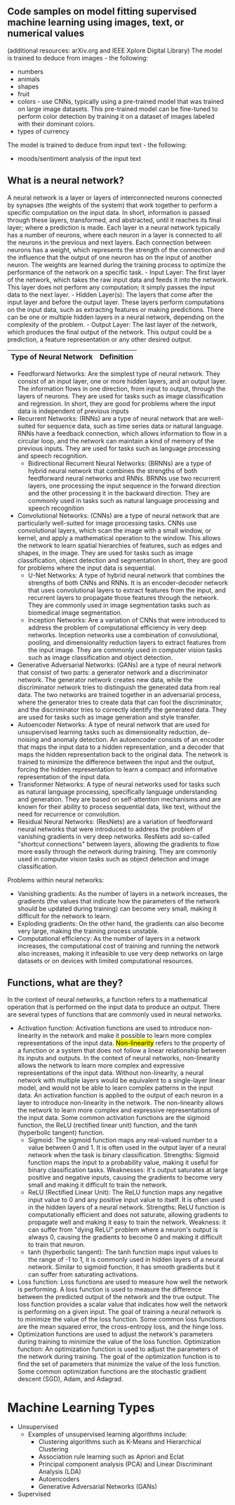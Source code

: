 Code samples on model fitting supervised machine learning using images, text, or numerical values
------------------
(additional resources:  arXiv.org and IEEE Xplore Digital Library)
The model is trained to deduce from images - the following:

- numbers
- animals
- shapes
- fruit
- colors - use CNNs, typically using a pre-trained model that was trained on large image datasets. This pre-trained
  model can be fine-tuned to perform color detection by training it on a dataset of images labeled with their dominant
  colors.
- types of currency

The model is trained to deduce from input text - the following:

- moods/sentiment analysis of the input text

## What is a neural network?
A neural network is a layer or layers of interconnected neurons connected by synapses (the weights of the system) that work together to perform a specific computation on the input data. In
  short, information is passed through these layers, transformed, and abstracted, until it reaches its final layer;
  where a prediction is made. Each layer in a neural network typically has a number of neurons, where each neuron in a
  layer is connected to all the neurons in the previous and next layers. Each connection between neurons has a weight,
  which represents the strength of the connection and the influence that the output of one neuron has on the input of
  another neuron. The weights are learned during the training process to optimize the performance of the network on a
  specific task.
    - Input Layer: The first layer of the network, which takes the raw input data and feeds it into the network. This
      layer does not perform any computation; it simply passes the input data to the next layer.
    - Hidden Layer(s): The layers that come after the input layer and before the output layer. These layers perform
      computations on the input data, such as extracting features or making predictions. There can be one or multiple
      hidden layers in a neural network, depending on the complexity of the problem.
    - Output Layer:  The last layer of the network, which produces the final output of the network. This output could be
      a prediction, a feature representation or any other desired output.

| Type of Neural Network | Definition |
|------------------------|------------|
-  Feedforward Networks: Are the simplest type of neural network. They consist of an input layer, one or more hidden
  layers, and an output layer. The information flows in one direction, from input to output, through the layers of
  neurons. They are used for tasks such as image classification and regression. In short, they are good for problems
  where the input data is independent of previous inputs
- Recurrent Networks:  (RNNs) are a type of neural network that are well-suited for sequence data, such as time series
  data or natural language. RNNs have a feedback connection, which allows information to flow in a circular loop, and
  the network can maintain a kind of memory of the previous inputs. They are used for tasks such as language processing
  and speech recognition.
    - Bidirectional Recurrent Neural Networks: (BRNNs) are a type of hybrid neural network that combines the strengths
      of both feedforward neural networks and RNNs. BRNNs use two recurrent layers, one processing the input sequence in
      the forward direction and the other processing it in the backward direction. They are commonly used in tasks such
      as natural language processing and speech recognition
- Convolutional Networks: (CNNs) are a type of neural network that are particularly well-suited for image processing
  tasks. CNNs use convolutional layers, which scan the image with a small window, or kernel, and apply a mathematical
  operation to the window. This allows the network to learn spatial hierarchies of features, such as edges and shapes,
  in the image. They are used for tasks such as image classification, object detection and segmentation In short, they
  are good for problems where the input data is sequential.
    - U-Net Networks: A type of hybrid neural network that combines the strengths of both CNNs and RNNs. It is an
      encoder-decoder network that uses convolutional layers to extract features from the input, and recurrent layers to
      propagate those features through the network. They are commonly used in image segmentation tasks such as
      biomedical image segmentation.
    - Inception Networks: Are a variation of CNNs that were introduced to address the problem of computational
      efficiency in very deep networks. Inception networks use a combination of convolutional, pooling, and
      dimensionality reduction layers to extract features from the input image. They are commonly used in computer
      vision tasks such as image classification and object detection.
- Generative Adversarial Networks: (GANs) are a type of neural network that consist of two parts: a generator network
  and a discriminator network. The generator network creates new data, while the discriminator network tries to
  distinguish the generated data from real data. The two networks are trained together in an adversarial process, where
  the generator tries to create data that can fool the discriminator, and the discriminator tries to correctly identify
  the generated data. They are used for tasks such as image generation and style transfer.
- Autoencoder Networks: A type of neural network that are used for unsupervised learning tasks such as dimensionality
  reduction, de-noising and anomaly detection. An autoencoder consists of an encoder that maps the input data to a
  hidden representation, and a decoder that maps the hidden representation back to the original data. The network is
  trained to minimize the difference between the input and the output, forcing the hidden representation to learn a
  compact and informative representation of the input data.
- Transformer Networks: A type of neural networks used for tasks such as natural language processing, specifically
  language understanding and generation. They are based on self-attention mechanisms and are known for their ability to
  process sequential data, like text, without the need for recurrence or convolution.
- Residual Neural Networks: (ResNets) are a variation of feedforward neural networks that were introduced to address the
  problem of vanishing gradients in very deep networks. ResNets add so-called "shortcut connections" between layers,
  allowing the gradients to flow more easily through the network during training. They are commonly used in computer
  vision tasks such as object detection and image classification.

Problems within neural networks:

- Vanishing gradients: As the number of layers in a network increases, the gradients (the values that indicate how the
  parameters of the network should be updated during training) can become very small, making it difficult for the
  network to learn.
- Exploding gradients: On the other hand, the gradients can also become very large, making the training process
  unstable.
- Computational efficiency: As the number of layers in a network increases, the computational cost of training and
  running the network also increases, making it infeasible to use very deep networks on large datasets or on devices
  with limited computational resources.

## Functions, what are they?

In the context of neural networks, a function refers to a mathematical operation that is performed on the input data to produce an output. There are several types of functions that are commonly used in neural networks.

- Activation function: Activation functions are used to introduce non-linearity in the network and make it possible to learn more complex representations of the input data. <mark>Non-linearity</mark> refers to the property of a function or a system that does not follow a linear relationship between its inputs and outputs. In the context of neural networks, non-linearity allows the network to learn more complex and expressive representations of the input data. Without non-linearity, a neural network with multiple layers would be equivalent to a single-layer linear model, and would not be able to learn complex patterns in the input data. An activation function is applied to the output of each neuron in a layer to introduce non-linearity in the network. The non-linearity allows the network to learn more complex and expressive representations of the input data. Some common activation functions are the sigmoid function, the ReLU (rectified linear unit) function, and the tanh (hyperbolic tangent) function.
  - Sigmoid: The sigmoid function maps any real-valued number to a value between 0 and 1. It is often used in the output layer of a neural network when the task is binary classification. Strengths: Sigmoid function maps the input to a probability value, making it useful for binary classification tasks. Weaknesses: it's output saturates at large positive and negative inputs, causing the gradients to become very small and making it difficult to train the network. 
  - ReLU (Rectified Linear Unit): The ReLU function maps any negative input value to 0 and any positive input value to itself. It is often used in the hidden layers of a neural network. Strengths: ReLU function is computationally efficient and does not saturate, allowing gradients to propagate well and making it easy to train the network. Weakness: it can suffer from "dying ReLU" problem where a neuron's output is always 0, causing the gradients to become 0 and making it difficult to train that neuron.
  - tanh (hyperbolic tangent): The tanh function maps input values to the range of -1 to 1, it is commonly used in hidden layers of a neural network. Similar to sigmoid function, it has smooth gradients but it can suffer from saturating activations.
- Loss function: Loss functions are used to measure how well the network is performing. A loss function is used to measure the difference between the predicted output of the network and the true output. The loss function provides a scalar value that indicates how well the network is performing on a given input. The goal of training a neural network is to minimize the value of the loss function. Some common loss functions are the mean squared error, the cross-entropy loss, and the hinge loss.
- Optimization functions are used to adjust the network's parameters during training to minimize the value of the loss function. Optimization function: An optimization function is used to adjust the parameters of the network during training. The goal of the optimization function is to find the set of parameters that minimize the value of the loss function. Some common optimization functions are the stochastic gradient descent (SGD), Adam, and Adagrad.

# Machine Learning Types
- Unsupervised
  - Examples of unsupervised learning algorithms include:
    - Clustering algorithms such as K-Means and Hierarchical Clustering 
    - Association rule learning such as Apriori and Eclat 
    - Principal component analysis (PCA) and Linear Discriminant Analysis (LDA)
    - Autoencoders 
    - Generative Adversarial Networks (GANs)
- Supervised